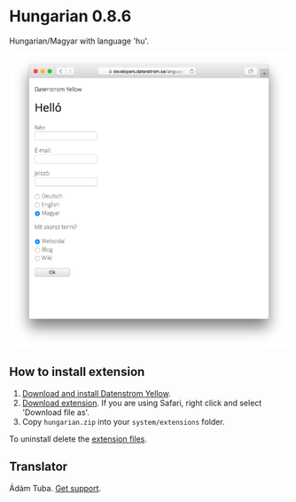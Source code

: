 Hungarian 0.8.6
===============
Hungarian/Magyar with language 'hu'.

<p align="center"><img src="hungarian-screenshot.png?raw=true" alt="Screenshot"></p>

## How to install extension

1. [Download and install Datenstrom Yellow](https://github.com/datenstrom/yellow/).
2. [Download extension](https://github.com/datenstrom/yellow-extensions/raw/master/zip/hungarian.zip). If you are using Safari, right click and select 'Download file as'.
3. Copy `hungarian.zip` into your `system/extensions` folder.

To uninstall delete the [extension files](extension.ini).

## Translator

Ádám Tuba. [Get support](https://developers.datenstrom.se/help/support).
